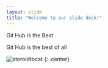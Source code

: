 ```yaml
---
layout: slide
title: "Welcome to our slide deck!"
---
```


Git Hub is the Best

Git Hub is the best of all


![steroidtocat](https://octodex.github.com/images/steroidtocat.png)
{: .center}
